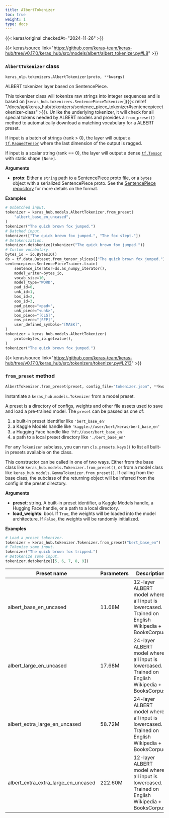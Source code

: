 ```yaml
---
title: AlbertTokenizer
toc: true
weight: 1
type: docs
---
```


{{< keras/original checkedAt="2024-11-26" >}}

{{< keras/source link="https://github.com/keras-team/keras-hub/tree/v0.17.0/keras_hub/src/models/albert/albert_tokenizer.py#L8" >}}

### `AlbertTokenizer` class

```python
keras_nlp.tokenizers.AlbertTokenizer(proto, **kwargs)
```

ALBERT tokenizer layer based on SentencePiece.

This tokenizer class will tokenize raw strings into integer sequences and
is based on [`keras_hub.tokenizers.SentencePieceTokenizer`]({{< relref "/docs/api/keras_hub/tokenizers/sentence_piece_tokenizer#sentencepiecetokenizer-class" >}}). Unlike the
underlying tokenizer, it will check for all special tokens needed by
ALBERT models and provides a `from_preset()` method to automatically
download a matching vocabulary for a ALBERT preset.

If input is a batch of strings (rank > 0), the layer will output a
[`tf.RaggedTensor`](https://www.tensorflow.org/api_docs/python/tf/RaggedTensor) where the last dimension of the output is ragged.

If input is a scalar string (rank == 0), the layer will output a dense
[`tf.Tensor`](https://www.tensorflow.org/api_docs/python/tf/Tensor) with static shape `[None]`.

**Arguments**

- **proto**: Either a `string` path to a SentencePiece proto file, or a
  `bytes` object with a serialized SentencePiece proto. See the
  [SentencePiece repository](https://github.com/google/sentencepiece)
  for more details on the format.

**Examples**

```python
# Unbatched input.
tokenizer = keras_hub.models.AlbertTokenizer.from_preset(
    "albert_base_en_uncased",
)
tokenizer("The quick brown fox jumped.")
# Batched input.
tokenizer(["The quick brown fox jumped.", "The fox slept."])
# Detokenization.
tokenizer.detokenize(tokenizer("The quick brown fox jumped."))
# Custom vocabulary.
bytes_io = io.BytesIO()
ds = tf.data.Dataset.from_tensor_slices(["The quick brown fox jumped."])
sentencepiece.SentencePieceTrainer.train(
    sentence_iterator=ds.as_numpy_iterator(),
    model_writer=bytes_io,
    vocab_size=10,
    model_type="WORD",
    pad_id=0,
    unk_id=1,
    bos_id=2,
    eos_id=3,
    pad_piece="<pad>",
    unk_piece="<unk>",
    bos_piece="[CLS]",
    eos_piece="[SEP]",
    user_defined_symbols="[MASK]",
)
tokenizer = keras_hub.models.AlbertTokenizer(
    proto=bytes_io.getvalue(),
)
tokenizer("The quick brown fox jumped.")
```

{{< keras/source link="https://github.com/keras-team/keras-hub/tree/v0.17.0/keras_hub/src/tokenizers/tokenizer.py#L213" >}}

### `from_preset` method

```python
AlbertTokenizer.from_preset(preset, config_file="tokenizer.json", **kwargs)
```

Instantiate a `keras_hub.models.Tokenizer` from a model preset.

A preset is a directory of configs, weights and other file assets used
to save and load a pre-trained model. The `preset` can be passed as
one of:

1. a built-in preset identifier like `'bert_base_en'`
2. a Kaggle Models handle like `'kaggle://user/bert/keras/bert_base_en'`
3. a Hugging Face handle like `'hf://user/bert_base_en'`
4. a path to a local preset directory like `'./bert_base_en'`

For any `Tokenizer` subclass, you can run `cls.presets.keys()` to list
all built-in presets available on the class.

This constructor can be called in one of two ways. Either from the base
class like `keras_hub.models.Tokenizer.from_preset()`, or from
a model class like `keras_hub.models.GemmaTokenizer.from_preset()`.
If calling from the base class, the subclass of the returning object
will be inferred from the config in the preset directory.

**Arguments**

- **preset**: string. A built-in preset identifier, a Kaggle Models
  handle, a Hugging Face handle, or a path to a local directory.
- **load_weights**: bool. If `True`, the weights will be loaded into the
  model architecture. If `False`, the weights will be randomly
  initialized.

**Examples**

```python
# Load a preset tokenizer.
tokenizer = keras_hub.tokenizer.Tokenizer.from_preset("bert_base_en")
# Tokenize some input.
tokenizer("The quick brown fox tripped.")
# Detokenize some input.
tokenizer.detokenize([5, 6, 7, 8, 9])
```

| Preset name                         | Parameters | Description                                                                                      |
| ----------------------------------- | ---------- | ------------------------------------------------------------------------------------------------ |
| albert_base_en_uncased              | 11.68M     | 12-layer ALBERT model where all input is lowercased. Trained on English Wikipedia + BooksCorpus. |
| albert_large_en_uncased             | 17.68M     | 24-layer ALBERT model where all input is lowercased. Trained on English Wikipedia + BooksCorpus. |
| albert_extra_large_en_uncased       | 58.72M     | 24-layer ALBERT model where all input is lowercased. Trained on English Wikipedia + BooksCorpus. |
| albert_extra_extra_large_en_uncased | 222.60M    | 12-layer ALBERT model where all input is lowercased. Trained on English Wikipedia + BooksCorpus. |
